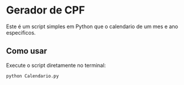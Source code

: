 # Gerador de CPF

Este é um script simples em Python que o calendario de um mes e ano especificos.

## Como usar

Execute o script diretamente no terminal:

```bash
python Calendario.py